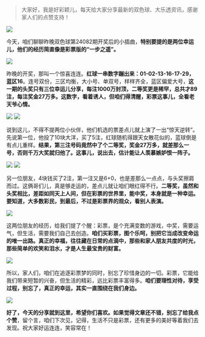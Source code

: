 > 大家好，我是好彩颖儿，每天给大家分享最新的双色球、大乐透资讯，感谢家人们的点赞支持！

![](https://cdn.jsdelivr.net/gh/wangwenjie1314/PicCDN/2024-7-19/1721351537535-image.png)


今天，咱们聊聊昨晚双色球第24082期开奖后的小插曲，**特别要提的是两位幸运儿，他们的经历简直像是彩票版的“一步之遥”。**

![](https://cdn.jsdelivr.net/gh/wangwenjie1314/PicCDN/2024-7-19/1721351561793-image.png)


昨晚的开奖，那叫一个惊喜连连。**红球一串数字蹦出来：01-02-13-16-17-29，蓝区16**。连号双份，三区均衡，大小号、单双号，样样齐全，蓝区偏爱大号，**这一期的头奖只有三位幸运儿分享，每注1000万封顶，二等奖更是稀罕，总共才89注，每注奖金27万多。这数字，看着诱人，但咱们得清醒，彩票这事儿，全看老天爷心情。**

![](https://cdn.jsdelivr.net/gh/wangwenjie1314/PicCDN/2024-7-19/1721365760015-image.png)
![](https://cdn.jsdelivr.net/gh/wangwenjie1314/PicCDN/2024-7-19/1721351582620-image.png)


说到这儿，不得不提两位小伙伴，他们机选的票差点儿就上演了一出“惊天逆转”。先说第一位，他投了10块大洋，买了5注，红球随机得跟天女散花似的，蓝球倒是有点儿重样。**结果，第三注号码竟然中了个二等奖，奖金27万多，就差那么一号，否则千万大奖就归他了。这事儿，说出去，估计能让人羡慕嫉妒恨一阵子。**


![](https://cdn.jsdelivr.net/gh/wangwenjie1314/PicCDN/2024-7-19/1721365778557-image.png)
![](https://cdn.jsdelivr.net/gh/wangwenjie1314/PicCDN/2024-7-19/1721351582620-image.png)



另一位朋友，4块钱买了2注，第一注又是6+0，也是差那么一点点，与头奖擦肩而过。这俩哥们儿，真是够走运的，差点儿就让咱们眼红得不行。**二等奖，虽然和头奖相比，差距如同天上人间，但在彩票的世界里，能中奖，本身就是一种幸运。要知道，大多数彩民，到最后，不过是彩票界的观众，看别人表演。**

![](https://cdn.jsdelivr.net/gh/wangwenjie1314/PicCDN/2024-7-19/1721351646012-image.png)


这两位朋友的经历，给我们提了个醒：彩票，是个充满变数的游戏，中奖，需要运气，但生活，需要我们自己去创造。**咱们买彩票，图个乐呵，别把它当成改变命运的唯一出路。真正的幸福，往往藏在日常的点滴中，那些和家人朋友共度的时光，那些简单的欢笑和泪水，才是人生最宝贵的财富。**

![](https://cdn.jsdelivr.net/gh/wangwenjie1314/PicCDN/2024-7-19/1721351668936-image.png)


所以，家人们，咱们在追逐彩票梦的同时，别忘了珍惜身边的一切。彩票，它能给我们带来短暂的兴奋，但生活的精彩，远比彩票丰富得多。**咱们要理性对待，享受过程，别忘了，真正的幸运，其实一直围绕在我们身边。**


![](https://cdn.jsdelivr.net/gh/wangwenjie1314/PicCDN/2024-7-19/1721365899615-image.png)



**好了，今天的分享就到这里，希望你们喜欢。如果觉得文章还不错，别忘了给我点个赞**，留个言，咱们下次见，记得，生活不只是彩票，还有更多的美好等着我们去发现。祝大家好运连连，笑容常在！